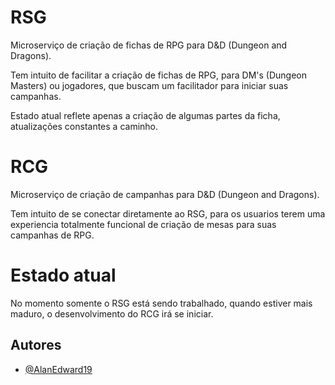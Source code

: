 
# RSG

Microserviço de criação de fichas de RPG para D&D (Dungeon and Dragons).

Tem intuito de facilitar a criação de fichas de RPG, para DM's (Dungeon Masters) ou jogadores, que buscam um facilitador para iniciar suas campanhas.

Estado atual reflete apenas a criação de algumas partes da ficha, atualizações constantes a caminho.

# RCG

Microserviço de criação de campanhas para D&D (Dungeon and Dragons).

Tem intuito de se conectar diretamente ao RSG, para os usuarios terem uma experiencia totalmente funcional de criação de mesas para suas campanhas de RPG.

# Estado atual

No momento somente o RSG está sendo trabalhado, quando estiver mais maduro, o desenvolvimento do RCG irá se iniciar.


## Autores

- [@AlanEdward19](https://github.com/AlanEdward19)

